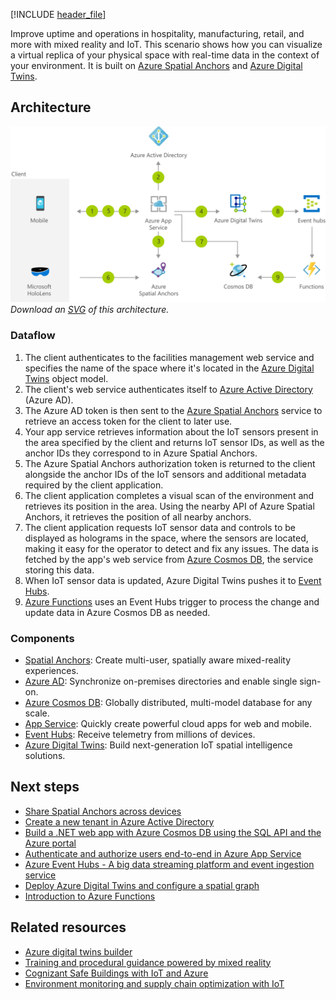 [!INCLUDE [header_file](../../../includes/sol-idea-header.md)]

Improve uptime and operations in hospitality, manufacturing, retail, and more with mixed reality and IoT. This scenario shows how you can visualize a virtual replica of your physical space with real-time data in the context of your environment. It is built on [Azure Spatial Anchors](https://azure.microsoft.com/services/spatial-anchors) and [Azure Digital Twins](https://azure.microsoft.com/services/digital-twins).

## Architecture

![Architecture diagram](../media/facilities-management-powered-by-mixed-reality-and-iot.png)
*Download an [SVG](../media/facilities-management-powered-by-mixed-reality-and-iot.svg) of this architecture.*

### Dataflow

1. The client authenticates to the facilities management web service and specifies the name of the space where it's located in the [Azure Digital Twins](/azure/digital-twins/) object model.
1. The client's web service authenticates itself to [Azure Active Directory](/azure/active-directory) (Azure AD).
1. The Azure AD token is then sent to the [Azure Spatial Anchors](/azure/spatial-anchors/) service to retrieve an access token for the client to later use.
1. Your app service retrieves information about the IoT sensors present in the area specified by the client and returns IoT sensor IDs, as well as the anchor IDs they correspond to in Azure Spatial Anchors.
1. The Azure Spatial Anchors authorization token is returned to the client alongside the anchor IDs of the IoT sensors and additional metadata required by the client application.
1. The client application completes a visual scan of the environment and retrieves its position in the area. Using the nearby API of Azure Spatial Anchors, it retrieves the position of all nearby anchors.
1. The client application requests IoT sensor data and controls to be displayed as holograms in the space, where the sensors are located, making it easy for the operator to detect and fix any issues. The data is fetched by the app's web service from [Azure Cosmos DB](/azure/cosmos-db), the service storing this data.
1. When IoT sensor data is updated, Azure Digital Twins pushes it to [Event Hubs](/azure/event-hubs/).
1. [Azure Functions](/azure/azure-functions) uses an Event Hubs trigger to process the change and update data in Azure Cosmos DB as needed.

### Components

* [Spatial Anchors](https://azure.microsoft.com/services/spatial-anchors): Create multi-user, spatially aware mixed-reality experiences.
* [Azure AD](https://azure.microsoft.com/services/active-directory): Synchronize on-premises directories and enable single sign-on.
* [Azure Cosmos DB](https://azure.microsoft.com/services/cosmos-db): Globally distributed, multi-model database for any scale.
* [App Service](https://azure.microsoft.com/services/app-service): Quickly create powerful cloud apps for web and mobile.
* [Event Hubs](https://azure.microsoft.com/services/event-hubs): Receive telemetry from millions of devices.
* [Azure Digital Twins](https://azure.microsoft.com/services/digital-twins): Build next-generation IoT spatial intelligence solutions.

## Next steps

- [Share Spatial Anchors across devices](/azure/spatial-anchors/tutorials/tutorial-share-anchors-across-devices)
- [Create a new tenant in Azure Active Directory](/azure/active-directory/fundamentals/active-directory-access-create-new-tenant)
- [Build a .NET web app with Azure Cosmos DB using the SQL API and the Azure portal](/azure/cosmos-db/create-sql-api-dotnet)
- [Authenticate and authorize users end-to-end in Azure App Service](/azure/app-service/app-service-web-tutorial-auth-aad)
- [Azure Event Hubs - A big data streaming platform and event ingestion service](/azure/event-hubs/event-hubs-about)
- [Deploy Azure Digital Twins and configure a spatial graph](/azure/digital-twins/tutorial-facilities-setup)
- [Introduction to Azure Functions](/azure/azure-functions/functions-overview)

## Related resources

- [Azure digital twins builder](../../solution-ideas/articles/azure-digital-twins-builder.yml)
- [Training and procedural guidance powered by mixed reality](../../solution-ideas/articles/training-and-procedural-guidance-powered-by-mixed-reality.yml)
- [Cognizant Safe Buildings with IoT and Azure](../../solution-ideas/articles/safe-buildings.yml)
- [Environment monitoring and supply chain optimization with IoT](../../solution-ideas/articles/environment-monitoring-and-supply-chain-optimization.yml)
